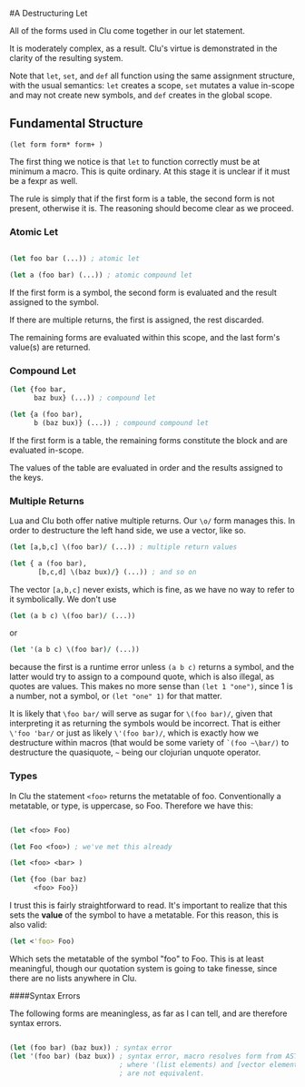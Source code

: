#A Destructuring Let

All of the forms used in Clu come together in our let statement. 

It is moderately complex, as a result. Clu's virtue is demonstrated in the clarity of the resulting system.

Note that `let`, `set`, and `def` all function using the same assignment structure, with the usual semantics: `let` creates a scope, `set` mutates a value in-scope and may not create new symbols, and `def` creates in the global scope.

## Fundamental Structure

` (let form form* form+ ) `

The first thing we notice is that `let` to function correctly must be at minimum a macro. This is quite ordinary. At this stage it is unclear if it must be a fexpr as well.

The rule is simply that if the first form is a table, the second form is not present, otherwise it is. The reasoning should become clear as we proceed.

### Atomic Let

```clojure

(let foo bar (...)) ; atomic let

(let a (foo bar) (...)) ; atomic compound let

```

If the first form is a symbol, the second form is evaluated and the result assigned to the symbol. 

If there are multiple returns, the first is assigned, the rest discarded.

The remaining forms are evaluated within this scope, and the last form's value(s) are returned. 

### Compound Let

```clojure
(let {foo bar,
	  baz bux} (...)) ; compound let

(let {a (foo bar),
	  b (baz bux)} (...)) ; compound compound let
```

If the first form is a table, the remaining forms constitute the block and are evaluated in-scope.

The values of the table are evaluated in order and the results assigned to the keys. 

### Multiple Returns

Lua and Clu both offer native multiple returns. Our `\o/` form manages this. In order to destructure the left hand side, we use a vector, like so.

```clojure
(let [a,b,c] \(foo bar)/ (...)) ; multiple return values

(let { a (foo bar),
	   [b,c,d] \(baz bux)/} (...)) ; and so on

```

The vector `[a,b,c]` never exists, which is fine, as we have no way to refer to it symbolically. We don't use

```clojure
(let (a b c) \(foo bar)/ (...))
```


or

```clojure
(let '(a b c) \(foo bar)/ (...))
```

because the first is a runtime error unless `(a b c)` returns a symbol, and the latter would try to assign to a compound quote, which is also illegal, as quotes are values. This makes no more sense than `(let 1 "one")`, since 1 is a number, not a symbol, or `(let "one" 1)` for that matter. 

It is likely that `\foo bar/` will serve as sugar for `\(foo bar)/`, given that interpreting it as returning the symbols would be incorrect. That is either `\'foo 'bar/` or just as likely `\'(foo bar)/`, which is exactly how we destructure within macros (that would be some variety of `` `(foo ~\bar/) `` to destructure the quasiquote, `~` being our clojurian unquote operator.

### Types

In Clu the statement `<foo>` returns the metatable of foo. Conventionally a metatable, or type, is uppercase, so Foo. Therefore we have this:

```clojure

(let <foo> Foo)

(let Foo <foo>) ; we've met this already

(let <foo> <bar> )

(let {foo (bar baz)
	  <foo> Foo}) 

``` 

I trust this is fairly straightforward to read. It's important to realize that this sets the **value** of the symbol to have a metatable. For this reason, this is also valid:

```clojure
(let <'foo> Foo)
```

Which sets the metatable of the symbol "foo" to Foo. This is at least meaningful, though our quotation system is going to take finesse, since there are no lists anywhere in Clu. 

####Syntax Errors

The following forms are meaningless, as far as I can tell, and are therefore syntax errors.

```clojure

(let (foo bar) (baz bux)) ; syntax error
(let '(foo bar) (baz bux)) ; syntax error, macro resolves form from AST, 
						   ; where '(list elements) and [vector elements]
						   ; are not equivalent. 
```